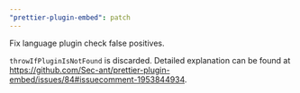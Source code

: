 ```yaml
---
"prettier-plugin-embed": patch
---
```


Fix language plugin check false positives.

`throwIfPluginIsNotFound` is discarded. Detailed explanation can be found at https://github.com/Sec-ant/prettier-plugin-embed/issues/84#issuecomment-1953844934.
